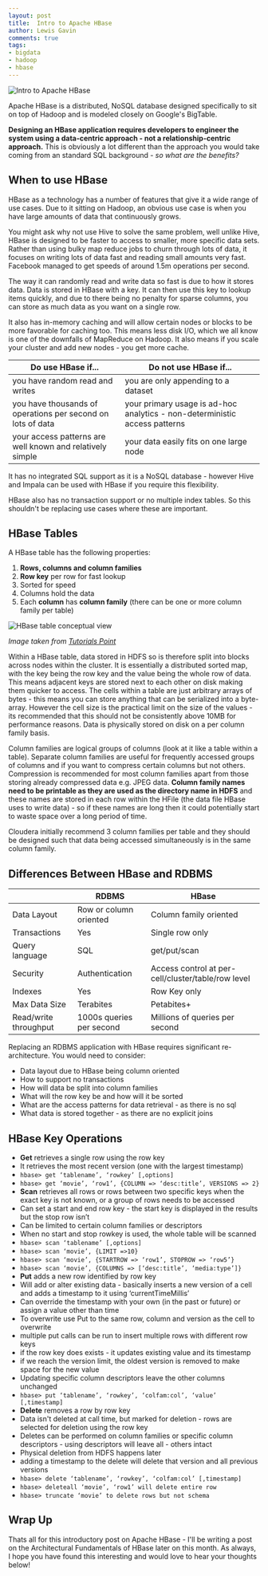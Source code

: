 ```yaml
--- 
layout: post 
title:  Intro to Apache HBase
author: Lewis Gavin 
comments: true 
tags: 
- bigdata 
- hadoop
- hbase 
---
```


![Intro to Apache HBase](https://www.lewisgavin.co.uk/images/hbase_intro.jpg)

Apache HBase is a distributed, NoSQL database designed specifically to sit on top of Hadoop and is modeled closely on Google's BigTable.

**Designing an HBase application requires developers to engineer the system using a data-centric approach - not a relationship-centric approach.** This is obviously a lot different than the approach you would take coming from an standard SQL background - *so what are the benefits?*

## When to use HBase

HBase as a technology has a number of features that give it a wide range of use cases. Due to it sitting on Hadoop, an obvious use case is when you have large amounts of data that continuously grows.

You might ask why not use Hive to solve the same problem, well unlike Hive, HBase is designed to be faster to access to smaller, more specific data sets. Rather than using bulky map reduce jobs to churn through lots of data, it focuses on writing lots of data fast and reading small amounts very fast. 
Facebook managed to get speeds of around 1.5m operations per second.

The way it can randomly read and write data so fast is due to how it stores data. Data is stored in HBase with a key. It can then use this key to lookup items quickly, and due to there being no penalty for sparse columns, you can store as much data as you want on a single row.

It also has in-memory caching and will allow certain nodes or blocks to be more favorable for caching too. This means less disk I/O, which we all know is one of the downfalls of MapReduce on Hadoop. It also means if you scale your cluster and add new nodes - you get more cache.

| Do use HBase if... | Do not use HBase if... |
|---|---|
| you have random read and writes | you are only appending to a dataset |
| you have thousands of operations per second on lots of data | your primary usage is ad-hoc analytics - non-deterministic access patterns |
| your access patterns are well known and relatively simple | your data easily fits on one large node |

It has no integrated SQL support as it is a NoSQL database - however Hive and Impala can be used with HBase if you require this flexibility. 

HBase also has no transaction support or no multiple index tables. So this shouldn't be replacing use cases where these are important.

## HBase Tables

A HBase table has the following properties:
1. **Rows, columns and column families**
2. **Row key** per row for fast lookup
3. Sorted for speed
4. Columns hold the data
5. Each **column** has **column family** (there can be one or more column family per table)

![HBase table conceptual view](https://www.tutorialspoint.com/hbahttps://www.lewisgavin.co.uk/images/table.jpg)

*Image taken from [Tutorials Point](https://www.tutorialspoint.com/hbase/hbase_overview.htm)*

Within a HBase table, data stored in HDFS so is therefore split into blocks across nodes within the cluster. It is essentially a distributed sorted map, with the key being the row key and the value being the whole row of data. This means adjacent keys are stored next to each other on disk making them quicker to access. The cells within a table are just arbitrary arrays of bytes - this means you can store anything that can be serialized into a byte-array. However the cell size is the practical limit on the size of the values - its recommended that this should not be consistently above 10MB for performance reasons. Data is physically stored on disk on a per column family basis.

Column families are logical groups of columns (look at it like a table within a table). Separate column families are useful for frequently accessed groups of columns and if you want to compress certain columns but not others. Compression is recommended for most column families apart from those storing already compressed data e.g. JPEG data. **Column family names need to be printable as they are used as the directory name in HDFS** and these names are stored in each row within the HFile (the data file HBase uses to write data) - so if these names are long then it could potentially start to waste space over a long period of time.

Cloudera initially recommend 3 column families per table and they should be designed such that data being accessed simultaneously is in the same column family.

## Differences Between HBase and RDBMS

| | RDBMS| HBase |
|---|---|---|
| Data Layout | Row or column oriented | Column family oriented |
| Transactions | Yes | Single row only |
| Query language | SQL | get/put/scan |
| Security | Authentication | Access control at per-cell/cluster/table/row level |
| Indexes | Yes | Row Key only |
| Max Data Size | Terabites | Petabites+ |
| Read/write throughput | 1000s queries per second | Millions of queries per second |

Replacing an RDBMS application with HBase requires significant re-architecture. You would need to consider:
- Data layout due to HBase being column oriented
- How to support no transactions
- How will data be split into column families 
- What will the row key be and how will it be sorted
- What are the access patterns for data retrieval - as there is no sql
- What data is stored together - as there are no explicit joins

## HBase Key Operations

- **Get** retrieves a single row using the row key
 - It retrieves the most recent version (one with the largest timestamp)
 - `hbase> get ‘tablename’, ‘rowkey’ [,options]`
 - `hbase> get ‘movie’, ‘row1’, {COLUMN => ‘desc:title’, VERSIONS => 2}`
- **Scan** retrieves all rows or rows between two specific keys when the exact key is not known, or a group of rows needs to be accessed
 - Can set a start and end row key - the start key is displayed in the results but the stop row isn’t
 - Can be limited to certain column families or descriptors
 - When no start and stop rowkey is used, the whole table will be scanned
 - `hbase> scan ‘tablename’ [,options]`
 - `hbase> scan ‘movie’, {LIMIT =>10}`
 - `hbase> scan ‘movie’, {STARTROW => ‘row1’, STOPROW => ‘row5’}`
 - `hbase> scan ‘movie’, {COLUMNS => [‘desc:title’, ‘media:type’]}`
- **Put** adds a new row identified by row key
 - Will add or alter existing data - basically inserts a new version of a cell and adds a timestamp to it using ‘currentTimeMillis’
 - Can override the timestamp with your own (in the past or future) or assign a value other than time
 - To overwrite use Put to the same row, column and version as the cell to overwrite
 - multiple put calls can be run to insert multiple rows with different row keys
 - if the row key does exists - it updates existing value and its timestamp
  - if we reach the version limit, the oldest version is removed to make space for the new value
 - Updating specific column descriptors leave the other columns unchanged
 - `hbase> put ‘tablename’, ‘rowkey’, ‘colfam:col’, ‘value’ [,timestamp]`
- **Delete** removes a row by row key
 - Data isn't deleted at call time, but marked for deletion - rows are selected for deletion using the row key
 - Deletes can be performed on column families or specific column descriptors - using descriptors will leave all  - others intact
 - Physical deletion from HDFS happens later
 - adding a timestamp to the delete will delete that version and all previous versions
 - `hbase> delete ‘tablename’, ‘rowkey’, ‘colfam:col’ [,timestamp]`
 - `hbase> deleteall ‘movie’, ‘row1’ will delete entire row`
 - `hbase> truncate ‘movie’ to delete rows but not schema`

## Wrap Up

Thats all for this introductory post on Apache HBase - I'll be writing a post on the Architectural Fundamentals of HBase later on this month. As always, I hope you have found this interesting and would love to hear your thoughts below!



